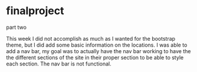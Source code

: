# finalproject
part two

This week I did not accomplish as much as I wanted for the bootstrap theme, but I did add some basic information on the locations.
I was able to add a nav bar, my goal was to actually have the nav bar working to have the the different sections of the site in their proper section to be able to style each section.
The nav bar is not functional.

